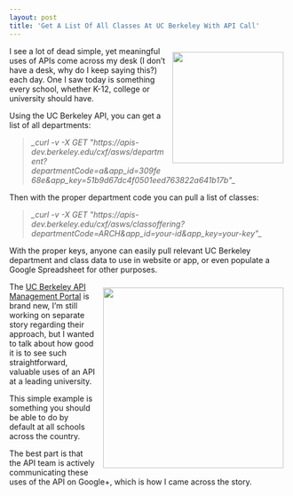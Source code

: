 ```yaml
---
layout: post
title: 'Get A List Of All Classes At UC Berkeley With API Call'
---
```

<p><a href="https://developer.berkeley.edu/" target="_blank"><img style="padding: 10px;" src="https://s3.amazonaws.com/kinlane-productions/api-evangelist/university/uc-berkeley/berkeley-api-central.png" alt="" width="200" align="right" /></a></p>
<p>I see a lot of dead simple, yet meaningful uses of APIs come across my desk (I don&rsquo;t have a desk, why do I keep saying this?) each day.  One I saw today is something every school, whether K-12, college or university should have.</p>
<p>Using the UC Berkeley API, you can get a list of all departments:</p>
<blockquote><em>_curl -v -X GET "https://apis-dev.berkeley.edu/cxf/asws/department?departmentCode=a&amp;app_id=309fe68e&amp;app_key=51b9d67dc4f0501eed763822a641b17b"_</em></blockquote>
<p>Then with the proper department code you can pull a list of classes:</p>
<blockquote><em>_curl -v -X GET "https://apis-dev.berkeley.edu/cxf/asws/classoffering?departmentCode=ARCH&amp;app_id=your-id&amp;app_key=your-key"_</em></blockquote>
<p>With the proper keys, anyone can easily pull relevant UC Berkeley department and class data to use in website or app, or even populate a Google Spreadsheet for other purposes.</p>
<p><a href="https://developer.berkeley.edu/" target="_blank"><img style="padding: 10px;" src="https://s3.amazonaws.com/kinlane-productions/api-evangelist/university/uc-berkeley/uc-berkeley-get-classes.jpg" alt="" width="325" align="right" /></a></p>
<p>The <a title="UC Berkeley API Management" href="https://developer.berkeley.edu/">UC Berkeley API Management Portal</a> is brand new, I&rsquo;m still working on separate story regarding their approach, but I wanted to talk about how good it is to see such straightforward, valuable uses of an API at a leading university.</p>
<p>This simple example is something you should be able to do by default at all schools across the country.</p>
<p>The best part is that the API team is actively communicating these uses of the API on Google+, which is how I came across the story.</p>